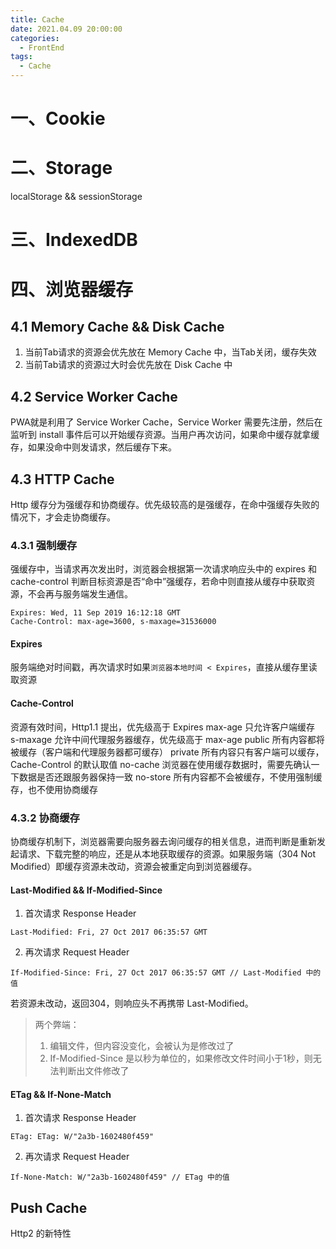 ```yaml
---
title: Cache
date: 2021.04.09 20:00:00
categories:
  - FrontEnd
tags:
  - Cache
---
```


# 一、Cookie

# 二、Storage

localStorage && sessionStorage

# 三、IndexedDB

# 四、浏览器缓存

## 4.1 Memory Cache && Disk Cache

1. 当前Tab请求的资源会优先放在 Memory Cache 中，当Tab关闭，缓存失效
2. 当前Tab请求的资源过大时会优先放在 Disk Cache 中

## 4.2 Service Worker Cache

PWA就是利用了 Service Worker Cache，Service Worker 需要先注册，然后在监听到 install 事件后可以开始缓存资源。当用户再次访问，如果命中缓存就拿缓存，如果没命中则发请求，然后缓存下来。

## 4.3 HTTP Cache

Http 缓存分为强缓存和协商缓存。优先级较高的是强缓存，在命中强缓存失败的情况下，才会走协商缓存。

### 4.3.1 强制缓存

强缓存中，当请求再次发出时，浏览器会根据第一次请求响应头中的 expires 和 cache-control 判断目标资源是否“命中”强缓存，若命中则直接从缓存中获取资源，不会再与服务端发生通信。

```
Expires: Wed, 11 Sep 2019 16:12:18 GMT
Cache-Control: max-age=3600, s-maxage=31536000
```

#### Expires

服务端绝对时间戳，再次请求时如果`浏览器本地时间 < Expires`，直接从缓存里读取资源

#### Cache-Control

资源有效时间，Http1.1 提出，优先级高于 Expires
max-age 只允许客户端缓存
s-maxage 允许中间代理服务器缓存，优先级高于 max-age
public 所有内容都将被缓存（客户端和代理服务器都可缓存）
private 所有内容只有客户端可以缓存，Cache-Control 的默认取值
no-cache 浏览器在使用缓存数据时，需要先确认一下数据是否还跟服务器保持一致
no-store 所有内容都不会被缓存，不使用强制缓存，也不使用协商缓存

### 4.3.2 协商缓存

协商缓存机制下，浏览器需要向服务器去询问缓存的相关信息，进而判断是重新发起请求、下载完整的响应，还是从本地获取缓存的资源。如果服务端（304 Not Modified）即缓存资源未改动，资源会被重定向到浏览器缓存。

#### Last-Modified && If-Modified-Since
1. 首次请求 Response Header

```
Last-Modified: Fri, 27 Oct 2017 06:35:57 GMT
```

2. 再次请求 Request Header

```
If-Modified-Since: Fri, 27 Oct 2017 06:35:57 GMT // Last-Modified 中的值
```

若资源未改动，返回304，则响应头不再携带 Last-Modified。

> 两个弊端：
> 1. 编辑文件，但内容没变化，会被认为是修改过了
> 2. If-Modified-Since 是以秒为单位的，如果修改文件时间小于1秒，则无法判断出文件修改了

#### ETag && If-None-Match

1. 首次请求 Response Header

```
ETag: ETag: W/"2a3b-1602480f459"
```

2. 再次请求 Request Header

```
If-None-Match: W/"2a3b-1602480f459" // ETag 中的值
```

## Push Cache

Http2 的新特性